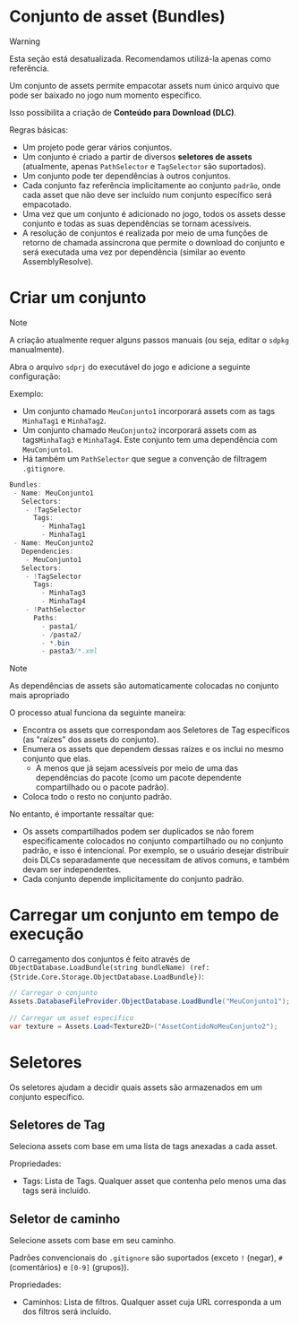 # Conjunto de asset (Bundles)

> [!Warning]
> Esta seção está desatualizada. Recomendamos utilizá-la apenas como referência.

Um conjunto de assets permite empacotar assets num único arquivo que pode ser baixado no jogo num momento específico.

Isso possibilita a criação de **Conteúdo para Download (DLC)**.

Regras básicas:

- Um projeto pode gerar vários conjuntos.
- Um conjunto é criado a partir de diversos **seletores de assets** (atualmente, apenas `PathSelector` e `TagSelector` são suportados).
- Um conjunto pode ter dependências à outros conjuntos.
- Cada conjunto faz referência implicitamente ao conjunto `padrão`, onde cada asset que não deve ser incluído num conjunto específico será empacotado.
- Uma vez que um conjunto é adicionado no jogo, todos os assets desse conjunto e todas as suas dependências se tornam acessíveis.
- A resolução de conjuntos é realizada por meio de uma funções de retorno de chamada assíncrona que permite o download do conjunto e será executada uma vez por dependência (similar ao evento AssemblyResolve).

# Criar um conjunto

> [!Note]
> A criação atualmente requer alguns passos manuais (ou seja, editar o `sdpkg` manualmente).

Abra o arquivo `sdprj` do executável do jogo e adicione a seguinte configuração:

Exemplo:

- Um conjunto chamado `MeuConjunto1` incorporará assets com as tags `MinhaTag1` e `MinhaTag2`.
- Um conjunto chamado `MeuConjunto2` incorporará assets com as tags`MinhaTag3` e `MinhaTag4`. Este conjunto tem uma dependência com `MeuConjunto1`.
- Há também um `PathSelector` que segue a convenção de filtragem `.gitignore`.



```cs
Bundles:
 - Name: MeuConjunto1
   Selectors:
    - !TagSelector
      Tags: 
        - MinhaTag1
        - MinhaTag1
 - Name: MeuConjunto2
   Dependencies:
    - MeuConjunto1
   Selectors:
    - !TagSelector
      Tags: 
        - MinhaTag3
        - MinhaTag4
    - !PathSelector
      Paths:
        - pasta1/
        - /pasta2/
        - *.bin
        - pasta3/*.xml
```


> [!Note]
>
> As dependências de assets são automaticamente colocadas no conjunto mais apropriado
>
> O processo atual funciona da seguinte maneira:
>
> - Encontra os assets que correspondam aos Seletores de Tag específicos (as "raízes" dos assets do conjunto).
> - Enumera os assets que dependem dessas raízes e os inclui no mesmo conjunto que elas.
>    - A menos que já sejam acessíveis por meio de uma das dependências do pacote (como um pacote dependente compartilhado ou o pacote padrão).
> - Coloca todo o resto no conjunto padrão.
>
> No entanto, é importante ressaltar que:
>
> - Os assets compartilhados podem ser duplicados se não forem especificamente colocados no conjunto compartilhado ou no conjunto padrão, e isso é intencional. Por exemplo, se o usuário desejar distribuir dois DLCs separadamente que necessitam de ativos comuns, e também devam ser independentes.
> - Cada conjunto depende implicitamente do conjunto padrão.
>
>

# Carregar um conjunto em tempo de execução

O carregamento dos conjuntos é feito através de `ObjectDatabase.LoadBundle(string bundleName) (ref:{Stride.Core.Storage.ObjectDatabase.LoadBundle})`:

```cs
// Carregar o conjunto
Assets.DatabaseFileProvider.ObjectDatabase.LoadBundle("MeuConjunto1");
 
// Carregar um asset específico
var texture = Assets.Load<Texture2D>("AssetContidoNoMeuConjunto2");
```


# Seletores

Os seletores ajudam a decidir quais assets são armazenados em um conjunto específico.

## Seletores de Tag

Seleciona assets com base em uma lista de tags anexadas a cada asset.

Propriedades:

- Tags: Lista de Tags. Qualquer asset que contenha pelo menos uma das tags será incluído.

## Seletor de caminho

Selecione assets com base em seu caminho.

Padrões convencionais do `.gitignore` são suportados (exceto `!` (negar), `#` (comentários) e `[0-9]` (grupos)).

Propriedades:

- Caminhos: Lista de filtros. Qualquer asset cuja URL corresponda a um dos filtros será incluído.



